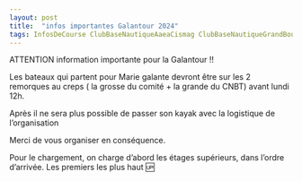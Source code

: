 ```yaml
---
layout: post
title:  "infos importantes Galantour 2024"
tags: InfosDeCourse ClubBaseNautiqueAaeaCismag ClubBaseNautiqueGrandBourg CompetGalantour2024 VilleCapesterreMG VilleGrandBourgMG
---
```


ATTENTION information importante pour la Galantour !!

Les bateaux qui partent pour Marie galante devront être sur les 2 remorques au creps  ( la grosse du comité + la grande du CNBT) avant lundi 12h.

Après il ne sera plus possible de passer son kayak avec la logistique de l’organisation 

Merci de vous organiser en conséquence.

Pour le chargement, on charge d’abord les étages supérieurs, dans l’ordre d’arrivée. Les premiers les plus haut 🆙
